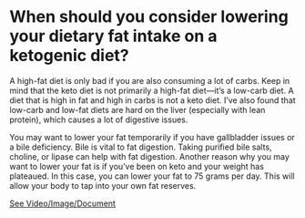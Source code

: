 # When should you consider lowering your dietary fat intake on a ketogenic diet?

A high-fat diet is only bad if you are also consuming a lot of carbs. Keep in mind that the keto diet is not primarily a high-fat diet—it’s a low-carb diet. A diet that is high in fat and high in carbs is not a keto diet. I’ve also found that low-carb and low-fat diets are hard on the liver (especially with lean protein), which causes a lot of digestive issues.

You may want to lower your fat temporarily if you have gallbladder issues or a bile deficiency. Bile is vital to fat digestion. Taking purified bile salts, choline, or lipase can help with fat digestion. Another reason why you may want to lower your fat is if you’ve been on keto and your weight has plateaued. In this case, you can lower your fat to 75 grams per day. This will allow your body to tap into your own fat reserves.

 [See Video/Image/Document](https://hls-player.drberg.com/asset?path=migrated-assets/when-to-lower-your-dietary-fat-on-keto)